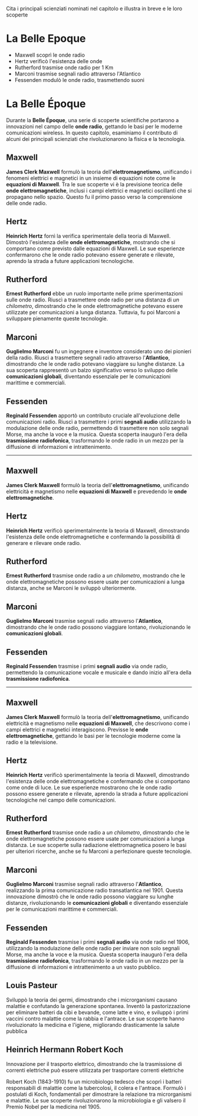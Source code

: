 Cita i principali scienziati nominati nel capitolo e illustra in breve e le loro scoperte
# La Belle Epoque
- Maxwell scoprì le onde radio
- Hertz verificò l'esistenza delle onde 
- Rutherford trasmise onde radio per 1 Km
- Marconi trasmise segnali radio attraverso l'Atlantico
- Fessenden modulò le onde radio, trasmettendo suoni


# La Belle Époque

Durante la **Belle Époque**, una serie di scoperte scientifiche portarono a innovazioni nel campo delle **onde radio**, gettando le basi per le moderne comunicazioni wireless. In questo capitolo, esaminiamo il contributo di alcuni dei principali scienziati che rivoluzionarono la fisica e la tecnologia.

## Maxwell

**James Clerk Maxwell** formulò la teoria dell'**elettromagnetismo**, unificando i fenomeni elettrici e magnetici in un insieme di equazioni note come le **equazioni di Maxwell**. Tra le sue scoperte vi è la previsione teorica delle **onde elettromagnetiche**, inclusi i campi elettrici e magnetici oscillanti che si propagano nello spazio. Questo fu il primo passo verso la comprensione delle onde radio.

## Hertz

**Heinrich Hertz** fornì la verifica sperimentale della teoria di Maxwell. Dimostrò l'esistenza delle **onde elettromagnetiche**, mostrando che si comportano come previsto dalle equazioni di Maxwell. Le sue esperienze confermarono che le onde radio potevano essere generate e rilevate, aprendo la strada a future applicazioni tecnologiche.

## Rutherford

**Ernest Rutherford** ebbe un ruolo importante nelle prime sperimentazioni sulle onde radio. Riuscì a trasmettere onde radio per una distanza di *un chilometro*, dimostrando che le onde elettromagnetiche potevano essere utilizzate per comunicazioni a lunga distanza. Tuttavia, fu poi Marconi a sviluppare pienamente queste tecnologie.

## Marconi

**Guglielmo Marconi** fu un ingegnere e inventore considerato uno dei pionieri della radio. Riuscì a trasmettere segnali radio attraverso l'**Atlantico**, dimostrando che le onde radio potevano viaggiare su lunghe distanze. La sua scoperta rappresentò un balzo significativo verso lo sviluppo delle **comunicazioni globali**, diventando essenziale per le comunicazioni marittime e commerciali.

## Fessenden

**Reginald Fessenden** apportò un contributo cruciale all'evoluzione delle comunicazioni radio. Riuscì a trasmettere i primi **segnali audio** utilizzando la modulazione delle onde radio, permettendo di trasmettere non solo segnali Morse, ma anche la voce e la musica. Questa scoperta inaugurò l'era della **trasmissione radiofonica**, trasformando le onde radio in un mezzo per la diffusione di informazioni e intrattenimento.


---

## Maxwell
**James Clerk Maxwell** formulò la teoria dell'**elettromagnetismo**, unificando elettricità e magnetismo nelle **equazioni di Maxwell** e prevedendo le **onde elettromagnetiche**.

## Hertz
**Heinrich Hertz** verificò sperimentalmente la teoria di Maxwell, dimostrando l'esistenza delle onde elettromagnetiche e confermando la possibilità di generare e rilevare onde radio.

## Rutherford
**Ernest Rutherford** trasmise onde radio a *un chilometro*, mostrando che le onde elettromagnetiche possono essere usate per comunicazioni a lunga distanza, anche se Marconi le sviluppò ulteriormente.

## Marconi
**Guglielmo Marconi** trasmise segnali radio attraverso l'**Atlantico**, dimostrando che le onde radio possono viaggiare lontano, rivoluzionando le **comunicazioni globali**.

## Fessenden
**Reginald Fessenden** trasmise i primi **segnali audio** via onde radio, permettendo la comunicazione vocale e musicale e dando inizio all'era della **trasmissione radiofonica**.


---

## Maxwell
**James Clerk Maxwell** formulò la teoria dell'**elettromagnetismo**, unificando elettricità e magnetismo nelle **equazioni di Maxwell**, che descrivono come i campi elettrici e magnetici interagiscono. Previsse le **onde elettromagnetiche**, gettando le basi per le tecnologie moderne come la radio e la televisione.

## Hertz
**Heinrich Hertz** verificò sperimentalmente la teoria di Maxwell, dimostrando l'esistenza delle onde elettromagnetiche e confermando che si comportano come onde di luce. Le sue esperienze mostrarono che le onde radio possono essere generate e rilevate, aprendo la strada a future applicazioni tecnologiche nel campo delle comunicazioni.

## Rutherford
**Ernest Rutherford** trasmise onde radio a *un chilometro*, dimostrando che le onde elettromagnetiche possono essere usate per comunicazioni a lunga distanza. Le sue scoperte sulla radiazione elettromagnetica posero le basi per ulteriori ricerche, anche se fu Marconi a perfezionare queste tecnologie.

## Marconi
**Guglielmo Marconi** trasmise segnali radio attraverso l'**Atlantico**, realizzando la prima comunicazione radio transatlantica nel 1901. Questa innovazione dimostrò che le onde radio possono viaggiare su lunghe distanze, rivoluzionando le **comunicazioni globali** e diventando essenziale per le comunicazioni marittime e commerciali.

## Fessenden
**Reginald Fessenden** trasmise i primi **segnali audio** via onde radio nel 1906, utilizzando la modulazione delle onde radio per inviare non solo segnali Morse, ma anche la voce e la musica. Questa scoperta inaugurò l'era della **trasmissione radiofonica**, trasformando le onde radio in un mezzo per la diffusione di informazioni e intrattenimento a un vasto pubblico.


## Louis Pasteur
Sviluppò la teoria dei germi, dimostrando che i microrganismi causano malattie e confutando la generazione spontanea. Inventò la pastorizzazione per eliminare batteri da cibi e bevande, come latte e vino, e sviluppò i primi vaccini contro malattie come la rabbia e l'antrace. Le sue scoperte hanno rivoluzionato la medicina e l'igiene, migliorando drasticamente la salute pubblica

## Heinrich Hermann Robert Koch
Innovazione per il trasporto elettrico, dimostrando che la trasmissione di correnti elettriche può essere utilizzata per trasportare correnti elettriche


Robert Koch (1843-1910) fu un microbiologo tedesco che scoprì i batteri responsabili di malattie come la tubercolosi, il colera e l'antrace. Formulò i postulati di Koch, fondamentali per dimostrare la relazione tra microrganismi e malattie. Le sue scoperte rivoluzionarono la microbiologia e gli valsero il Premio Nobel per la medicina nel 1905.